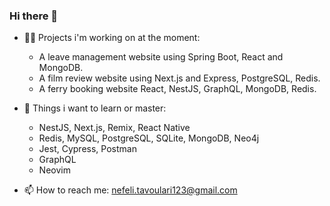### Hi there 👋

- :sassy_woman: Projects i'm working on at the moment:
  - A leave management website using Spring Boot, React and MongoDB.
  - A film review website using Next.js and Express, PostgreSQL, Redis.
  - A ferry booking website React, NestJS, GraphQL, MongoDB, Redis.

- :dart: Things i want to learn or master:
  -  NestJS, Next.js, Remix, React Native
  -  Redis, MySQL, PostgreSQL, SQLite, MongoDB, Neo4j
  -  Jest, Cypress, Postman 
  -  GraphQL
  -  Neovim 
  
- 📫 How to reach me: nefeli.tavoulari123@gmail.com
